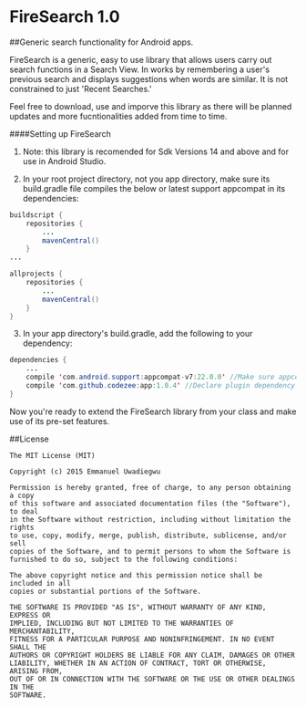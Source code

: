 # FireSearch 1.0
##Generic search functionality for Android apps.

FireSearch is a generic, easy to use library that allows users carry out search functions in a Search View. In works by remembering a user's previous search and displays suggestions when words are similar. It is not constrained to just 'Recent Searches.' 

Feel free to download, use and imporve this library as there will be planned updates and more fucntionalities added from time to time.

####Setting up FireSearch
1. Note: this library is recomended for Sdk Versions 14 and above and for use in Android Studio.

2. In your root project directory, not you app directory, make sure its build.gradle file compiles the below or latest support appcompat in its dependencies:

```java
buildscript {
    repositories {
        ...
        mavenCentral() 
    }
...

allprojects {
    repositories {
        ...
        mavenCentral() 
    }
}
```

3. In your app directory's build.gradle, add the following to your dependency:

```java
dependencies {
    ...
    compile 'com.android.support:appcompat-v7:22.0.0' //Make sure appcompat support is also called
    compile 'com.github.codezee:app:1.0.4' //Declare plugin dependency 
}
```

Now you're ready to extend the FireSearch library from your class and make use of its pre-set features.


##License
```text
The MIT License (MIT)

Copyright (c) 2015 Emmanuel Uwadiegwu

Permission is hereby granted, free of charge, to any person obtaining a copy
of this software and associated documentation files (the "Software"), to deal
in the Software without restriction, including without limitation the rights
to use, copy, modify, merge, publish, distribute, sublicense, and/or sell
copies of the Software, and to permit persons to whom the Software is
furnished to do so, subject to the following conditions:

The above copyright notice and this permission notice shall be included in all
copies or substantial portions of the Software.

THE SOFTWARE IS PROVIDED "AS IS", WITHOUT WARRANTY OF ANY KIND, EXPRESS OR
IMPLIED, INCLUDING BUT NOT LIMITED TO THE WARRANTIES OF MERCHANTABILITY,
FITNESS FOR A PARTICULAR PURPOSE AND NONINFRINGEMENT. IN NO EVENT SHALL THE
AUTHORS OR COPYRIGHT HOLDERS BE LIABLE FOR ANY CLAIM, DAMAGES OR OTHER
LIABILITY, WHETHER IN AN ACTION OF CONTRACT, TORT OR OTHERWISE, ARISING FROM,
OUT OF OR IN CONNECTION WITH THE SOFTWARE OR THE USE OR OTHER DEALINGS IN THE
SOFTWARE.
```
